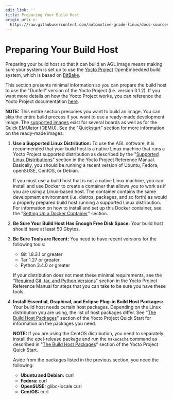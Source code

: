 ```yaml
---
edit_link: ''
title: Preparing Your Build Host
origin_url: >-
  https://raw.githubusercontent.com/automotive-grade-linux/docs-sources/master/docs/getting-started/image-workflow-prep-host.md
---
```


<!-- WARNING: This file is generated by fetch_docs.js using /home/boron/Documents/AGL/docs-webtemplate/site/_data/tocs/getting_started/master/image-development-workflow-getting-started-book.yml -->

# Preparing Your Build Host

Preparing your build host so that it can build an AGL image means
making sure your system is set up to use the
[Yocto Project](https://yoctoproject.org) OpenEmbedded build system,
which is based on
[BitBake](https://yoctoproject.org/docs/3.1.2/bitbake-user-manual/bitbake-user-manual.html).

This section presents minimal information so you can prepare the build host
to use the "Dunfell" version of the Yocto Project (i.e. version 3.1.2).
If you want more details on how the Yocto Project works, you can reference
the Yocto Project documentation
[here](https://www.yoctoproject.org/docs/).

**NOTE:** This entire section presumes you want to build an image.
You can skip the entire build process if you want to use a ready-made
development image.
The [supported images](https://download.automotivelinux.org/AGL/snapshots/master/latest/) exist for several boards as
well as for the Quick EMUlator (QEMU).
See the
"[Quickstart](../1_Quickstart/Quickstart.md)"
section for more information on the ready-made images.

1. **Use a Supported Linux Distribution:** To use the AGL software, it is
   recommended that your build host is a native Linux machine that runs a
   Yocto Project supported distribution as described by the
   "[Supported Linux Distributions](https://www.yoctoproject.org/docs/3.1.2/ref-manual/ref-manual.html#detailed-supported-distros)"
   section in the Yocto Project Reference Manual.
   Basically, you should be running a recent version of Ubuntu, Fedora, openSUSE,
   CentOS, or Debian.

   If you must use a build host that is not a native Linux machine, you can
   install and use Docker to create a container that allows you to work as
   if you are using a Linux-based host.
   The container contains the same development environment (i.e. distros, packages,
   and so forth) as would a properly prepared build host running a supported
   Linux distribution.
   For information on how to install and set up this Docker container, see the
   "[Setting Up a Docker Container](./docker-container-setup.html)"
   section.

2. **Be Sure Your Build Host Has Enough Free Disk Space:**
   Your build host should have at least 50 Gbytes.

3. **Be Sure Tools are Recent:**  You need to have recent versions for
   the following tools:

   * Git 1.8.3.1 or greater
   * Tar 1.27 or greater
   * Python 3.4.0 or greater

   If your distribution does not meet these minimal requirements, see the
   "[Required Git, tar, and Python Versions](https://www.yoctoproject.org/docs/2.4.4/ref-manual/ref-manual.html#required-git-tar-and-python-versions)"
   section in the Yocto Project Reference Manual for steps that you can
   take to be sure you have these tools.

4. **Install Essential, Graphical, and Eclipse Plug-in Build Host Packages:**
   Your build host needs certain host packages.
   Depending on the Linux distribution you are using, the list of
   host packages differ.
   See
   "[The Build Host Packages](https://www.yoctoproject.org/docs/2.4.4/yocto-project-qs/yocto-project-qs.html#packages)"
   section of the Yocto Project Quick Start for information on the packages you need.

   **NOTE:** If you are using the CentOS distribution, you need to
   separately install the epel-release package and run the `makecache` command as
   described in
   "[The Build Host Packages](https://www.yoctoproject.org/docs/2.4.4/yocto-project-qs/yocto-project-qs.html#packages)"
   section of the Yocto Project Quick Start.

   Aside from the packages listed in the previous section, you need the following:

   * **Ubuntu and Debian:** curl
   * **Fedora:** curl
   * **OpenSUSE:** glibc-locale curl
   * **CentOS:** curl
